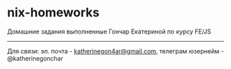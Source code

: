 # nix-homeworks
Домашние задания выполненные Гончар Екатериной по курсу FE/JS
____
Для связи: эл. почта - katherinegon4ar@gmail.com, телеграм юзернейм - @katherinegonchar
